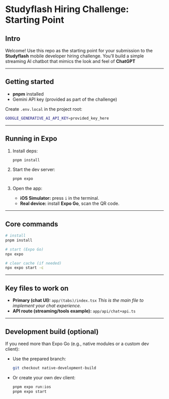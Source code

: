 # Studyflash Hiring Challenge: Starting Point

## Intro

Welcome! Use this repo as the starting point for your submission to the **Studyflash** mobile developer hiring challenge. You’ll build a simple streaming AI chatbot that mimics the look and feel of **ChatGPT**

---

## Getting started

* **pnpm** installed
* Gemini API key (provided as part of the challenge)

Create `.env.local` in the project root:

```bash
GOOGLE_GENERATIVE_AI_API_KEY=provided_key_here
```

---

## Running in Expo 

1. Install deps:

   ```bash
   pnpm install
   ```
2. Start the dev server:

   ```bash
   pnpm expo
   ```
3. Open the app:

   * **iOS Simulator:** press `i` in the terminal.
   * **Real device:** install **Expo Go**, scan the QR code.


---

## Core commands

```bash
# install
pnpm install

# start (Expo Go)
npx expo

# clear cache (if needed)
npx expo start -c
```

---

## Key files to work on

* **Primary (chat UI):** `app/(tabs)/index.tsx`
  *This is the main file to implement your chat experience.*
* **API route (streaming/tools example):** `app/api/chat+api.ts`
---

## Development build (optional)

If you need more than Expo Go (e.g., native modules or a custom dev client):

* Use the prepared branch:

  ```bash
  git checkout native-development-build
  ```
* Or create your own dev client:

  ```bash
  pnpm expo run:ios  
  pnpm expo start 
  ```

